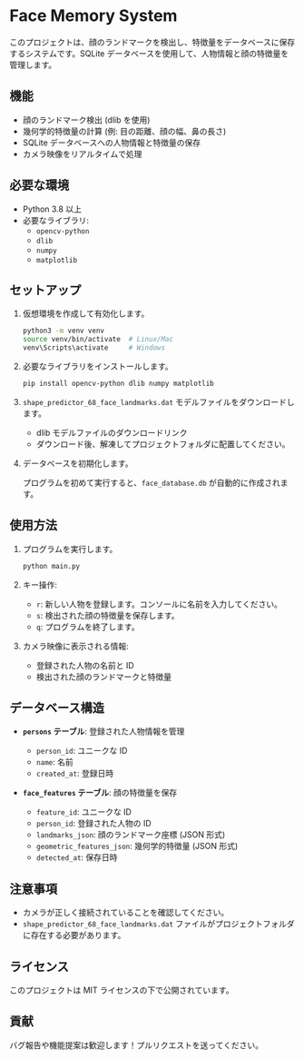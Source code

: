 # Face Memory System

このプロジェクトは、顔のランドマークを検出し、特徴量をデータベースに保存するシステムです。SQLite データベースを使用して、人物情報と顔の特徴量を管理します。

## 機能

- 顔のランドマーク検出 (dlib を使用)
- 幾何学的特徴量の計算 (例: 目の距離、顔の幅、鼻の長さ)
- SQLite データベースへの人物情報と特徴量の保存
- カメラ映像をリアルタイムで処理

## 必要な環境

- Python 3.8 以上
- 必要なライブラリ:
  - `opencv-python`
  - `dlib`
  - `numpy`
  - `matplotlib`

## セットアップ

1. 仮想環境を作成して有効化します。

   ```bash
   python3 -m venv venv
   source venv/bin/activate  # Linux/Mac
   venv\Scripts\activate     # Windows
   ```

2. 必要なライブラリをインストールします。

   ```bash
   pip install opencv-python dlib numpy matplotlib
   ```

3. `shape_predictor_68_face_landmarks.dat` モデルファイルをダウンロードします。

   - dlib モデルファイルのダウンロードリンク
   - ダウンロード後、解凍してプロジェクトフォルダに配置してください。

4. データベースを初期化します。

   プログラムを初めて実行すると、`face_database.db` が自動的に作成されます。

## 使用方法

1. プログラムを実行します。

   ```bash
   python main.py
   ```

2. キー操作:
   - `r`: 新しい人物を登録します。コンソールに名前を入力してください。
   - `s`: 検出された顔の特徴量を保存します。
   - `q`: プログラムを終了します。

3. カメラ映像に表示される情報:
   - 登録された人物の名前と ID
   - 検出された顔のランドマークと特徴量

## データベース構造

- **`persons` テーブル**: 登録された人物情報を管理
  - `person_id`: ユニークな ID
  - `name`: 名前
  - `created_at`: 登録日時

- **`face_features` テーブル**: 顔の特徴量を保存
  - `feature_id`: ユニークな ID
  - `person_id`: 登録された人物の ID
  - `landmarks_json`: 顔のランドマーク座標 (JSON 形式)
  - `geometric_features_json`: 幾何学的特徴量 (JSON 形式)
  - `detected_at`: 保存日時

## 注意事項

- カメラが正しく接続されていることを確認してください。
- `shape_predictor_68_face_landmarks.dat` ファイルがプロジェクトフォルダに存在する必要があります。

## ライセンス

このプロジェクトは MIT ライセンスの下で公開されています。

## 貢献

バグ報告や機能提案は歓迎します！プルリクエストを送ってください。
